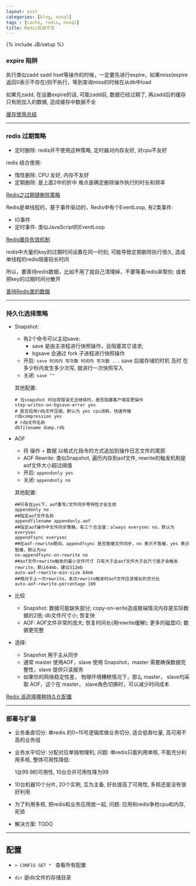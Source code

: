 ```yaml
---
layout: post
categories: [blog, nosql]
tags : [cache, redis, nosql]
title: Redis实战干货
---
```

{% include JB/setup %}


### expire 陷阱

执行类似zadd sadd hset等操作的时候，一定要先进行expire，如果miss(expire返回0表示不存在)则不执行，等到查询miss的时候在从db中load

如果先zadd, 在设置expire的话, 可能zadd前, 数据已经过期了, 再zadd后的缓存只有刚加入的数据, 造成缓存中数据不全

[缓存使用总结](http://lintanghui.com/2016/09/10/cache.html)

---

### redis 过期策略

* 定时删除: redis并不使用这种策略, 定时器对内存友好, 对cpu不友好

redis 结合使用:

* 惰性删除: CPU 友好, 内存不友好
* 定期删除: 是上面2中的折中 难点是确定删除操作执行的时长和频率

[Redis之过期键删除策略](http://blog.edagarli.com/2016/06/08/Redis%E4%B9%8B%E8%BF%87%E6%9C%9F%E9%94%AE%E5%88%A0%E9%99%A4%E7%AD%96%E7%95%A5/)

Redis是单线程的，基于事件驱动的，Redis中有个EventLoop, 有2类事件:

* IO事件
* 定时事件: 类似JavaScript的EventLoop

[Redis缓存失效机制](https://my.oschina.net/andylucc/blog/679222)

redis中大量的key的过期时间设置在同一时刻, 可能导致定期删除执行很久, 造成单线程的redis阻塞较长时间

所以，要善待redis数据，比如不用了就自己清理掉，不要等着redis来帮你; 或者把key的过期时间分散开

[善待Redis里的数据](http://neway6655.github.io/redis/2015/12/19/%E5%96%84%E5%BE%85Redis%E9%87%8C%E7%9A%84%E6%95%B0%E6%8D%AE.html)

---

### 持久化选择策略

* Snapshot:

  * 有2个命令可以主动save:
    * save 是由主进程进行快照操作，会阻塞其它请求;
    * bgsave 会通过 fork 子进程进行快照操作
  * 开启: `save 时间内 写次数 时间内 写次数 ...` save  后接存储的时机 及时 在多少秒内发生多少次写, 就进行一次快照写入
  * 关闭: `save ""`

  其他配置:

      # 当snapshot 时出现错误无法继续时，是否阻塞客户端变更操作
      stop-writes-on-bgsave-error yes
      # 是否启用rdb文件压缩，默认为 yes cpu消耗，快速传输
      rdbcompression yes
      # rdb文件名称
      dbfilename dump.rdb

* AOF

  * 将 操作 + 数据 以格式化指令的方式追加到操作日志文件的尾部
  * AOF Rewrite: 类似Snapshot, 遍历内存到aof文件, rewrite的触发机制是aof文件大小超过阈值
  * 开启: `appendonly yes`
  * 关闭: `appendonly no`

  其他配置:

      ##只有在yes下，aof重写/文件同步等特性才会生效
      appendonly no
      ##指定aof文件名称
      appendfilename appendonly.aof
      ##指定aof操作中文件同步策略，有三个合法值：always everysec no，默认为everysec
      appendfsync everysec
      ##在aof-rewrite期间，appendfsync 是否暂缓文件同步，no 表示不暂缓，yes 表示暂缓，默认为no
      no-appendfsync-on-rewrite no
      ##aof文件rewrite触发的最小文件尺寸 只有大于此aof文件大于此尺寸是才会触发rewrite，默认64mb，建议512mb
      auto-aof-rewrite-min-size 64mb
      ##相对于上一次rewrite，本次rewrite触发时aof文件应该增长的百分比
      auto-aof-rewrite-percentage 100

* 比较

  * Snapshot: 数据可能缺失部分; copy-on-write造成极端情况内存是实际数据的2倍; db文件尺寸小; 恢复快
  * AOF: AOF文件非常的庞大; 恢复时间长(用rewrite缓解); 更多的磁盘IO; 数据更完整

* 选择: 

  * Snapshot 用于主从同步
  * 通常 master 使用AOF，slave 使用 Snapshot，master 需要确保数据完整性，slave 提供只读服务
  * 如果你的网络稳定性差， 物理环境糟糕情况下，那么 master， slave均采取 AOF，这个在 master， slave角色切换时，可以减少时间成本

[Redis 该选择哪种持久化配置](http://zheng-ji.info/blog/2016/03/10/gai-xuan-ze-na-chong-redischi-jiu-hua-pei-zhi/)

---

### 部署与扩展

* 业务垂直切分: 单redis 的0~15号逻辑库做业务切分, 适合低吞吐量, 高可用不高的业务组

* 业务水平切分: 分配对应单独物理机; 问题: 单redis只能利用单核, 不能充分利用多核, 整体可用性降低:

  1台99.9的可用性, 10台合并可用性降为99

* 10台机器10个分片, 20个实例, 互为主备, 好处提高了可用性, 多核还是没有很好利用

* 为了利用多核, 把redis和业务应用放一起, 问题: 应用和redis争抢cpu和内存, 死锁

* 解决方案: TODO

---

## 配置

* `> CONFIG GET * `  查看所有配置

* `dir` 是db文件的存储目录
